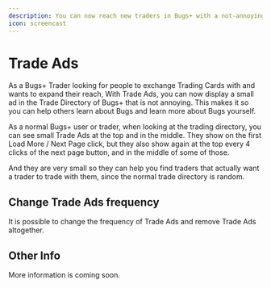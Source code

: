 ```yaml
---
description: You can now reach new traders in Bugs+ with a not-annoying ad
icon: screencast
---
```


# Trade Ads

As a Bugs+ Trader looking for people to exchange Trading Cards with and wants to expand their reach, With Trade Ads, you can now display a small ad in the Trade Directory of Bugs+ that is not annoying. This makes it so you can help others learn about Bugs and learn more about Bugs yourself.

As a normal Bugs+ user or trader, when looking at the trading directory, you can see small Trade Ads at the top and in the middle. They show on the first Load More / Next Page click, but they also show again at the top every 4 clicks of the next page button, and in the middle of some of those.

And they are very small so they can help you find traders that actually want a trader to trade with them, since the normal trade directory is random.

## Change Trade Ads frequency

It is possible to change the frequency of Trade Ads and remove Trade Ads altogether.

## Other Info

More information is coming soon.
